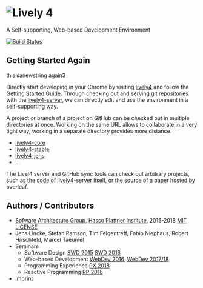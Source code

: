 # ![Lively 4](https://lively-kernel.org/lively4/lively4-jens/media/lively4_logo_smooth_100.png)


A Self-supporting, Web-based Development Environment



[![Build Status](https://travis-ci.org/LivelyKernel/lively4-core.svg)](https://travis-ci.org/LivelyKernel/lively4-core)

## Getting Started Again

thisisanewstring again3

<lively-import src="doc/_navigation.html"></lively-import>

Directly start developing in your Chrome by visiting [lively4](https://lively-kernel.org/lively4/lively4-core/start.html) and follow the [Getting Started Guide](./doc/tutorial/index.md). Through checking out and serving git repositories with the [lively4-server](doc/lively4-server.md), we can directly edit and use the environment in a self-supporting way.

A project or branch of a project on GitHub can be checked out in multiple directories at once. Working on the same URL allows to collaborate in a very tight way, working in a separate directory provides more distance.

- [lively4-core](https://lively-kernel.org/lively4/lively4-core/start.html)
- [lively4-stable](https://lively-kernel.org/lively4/lively4-stable/start.html)
- [lively4-jens](https://lively-kernel.org/lively4/lively4-jens/start.html)
- ...

The Livel4 server and GitHub sync tools can check out arbitrary projects, such as the code of [lively4-server](https://lively-kernel.org/lively4/lively4-server/) itself, or the source of a [paper](https://lively-kernel.org/lively4/Lively4DevelopmentExperience/content/Introduction.md) hosted by overleaf.

## Authors / Contributors

- [Sofware Architecture Group](https://www.hpi.uni-potsdam.de/hirschfeld/), [Hasso Plattner Institute](https://www.hpi.de), 2015-2018 [MIT LICENSE](LICENSE)
- Jens Lincke, Stefan Ramson, Tim Felgentreff, Fabio Niephaus, Robert Hirschfeld, Marcel Taeumel
- Seminars
  - Software Design [SWD 2015](https://lively-kernel.org/lively4/lively4-seminars/SWD2015/index.md) [SWD 2016](https://lively-kernel.org/lively4/lively4-seminars/SWD2015/index.md)
  - Web-based Development [WebDev 2016](https://lively-kernel.org/lively4/lively4-seminars/WebDev2016/index.md), [WebDev 2017/18](https://lively-kernel.org/lively4/lively4-seminars/WebDev2017/index.md)
  - Programming Experience [PX 2018](https://lively-kernel.org/lively4/lively4-seminars/PX2018/index.md)
  - Reactive Programming [RP 2018](https://lively-kernel.org/lively4/lively4-seminars/RP2018/index.md)
- [Imprint](imprint.md)
